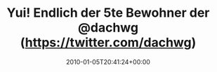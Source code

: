 ---
retweeted: false
source: <a href="http://twitter.com" rel="nofollow">Twitter Web Client</a>
entities:
  hashtags: []
  symbols: []
  user_mentions:
  - name: Die Z99
    screen_name: dachwg
    indices:
    - '34'
    - '41'
    id_str: '91882733'
    id: '91882733'
  - name: Rap
    screen_name: oRAPo
    indices:
    - '72'
    - '78'
    id_str: '102157232'
    id: '102157232'
  urls: []
display_text_range:
- '0'
- '92'
favorite_count: '0'
id_str: '7414666008'
truncated: false
retweet_count: '0'
id: '7414666008'
created_at: Tue Jan 05 20:41:24 +0000 2010
favorited: false
full_text: 'Yui! Endlich der 5te Bewohner der [@dachwg](https://twitter.com/dachwg)
  auch mit Twitter ausgerüstet: [@oRAPo](https://twitter.com/oRAPo) Folgebefehl!!'
lang: de
tags:
- pesos/twitter
date: '2010-01-05T20:41:24+00:00'
src: https://twitter.com/bascht/status/7414666008
original_url: https://twitter.com/bascht/status/7414666008
type: twitter_tweet
text: 'Yui! Endlich der 5te Bewohner der [@dachwg](https://twitter.com/dachwg) auch
  mit Twitter ausgerüstet: [@oRAPo](https://twitter.com/oRAPo) Folgebefehl!!'
title: 'Yui! Endlich der 5te Bewohner der @dachwg (https://twitter.com/dachwg) '

---